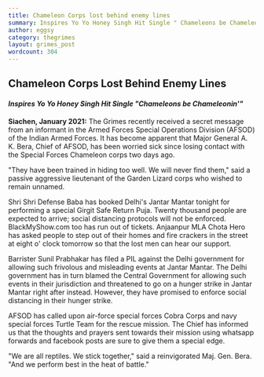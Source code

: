 ```yaml
---
title: Chameleon Corps lost behind enemy lines
summary: Inspires Yo Yo Honey Singh Hit Single " Chameleons be Chameleonin' "
author: eggsy
category: thegrimes
layout: grimes_post
wordcount: 304
---
```


## Chameleon Corps Lost Behind Enemy Lines

#### *Inspires Yo Yo Honey Singh Hit Single "Chameleons be Chameleonin'"*

**Siachen, January 2021:** The Grimes recently received a secret message from an informant in the Armed Forces Special Operations Division (AFSOD) of the Indian Armed Forces. It has become apparent that Major General A. K. Bera, Chief of AFSOD, has been worried sick since losing contact with the Special Forces Chameleon corps two days ago.

"They have been trained in hiding too well. We will never find them," said a passive aggressive lieutenant of the Garden Lizard corps who wished to remain unnamed.

Shri Shri Defense Baba has booked Delhi's Jantar Mantar tonight for performing a special Girgit Safe Return Puja. Twenty thousand people are expected to arrive; social distancing protocols will not be enforced. BlackMyShow.com too has run out of tickets. Anjaanpur MLA Chota Hero has asked people to step out of their homes and fire crackers in the street at eight o' clock tomorrow so that the lost men can hear our support.

Barrister Sunil Prabhakar has filed a PIL against the Delhi government for allowing such frivolous and misleading events at Jantar Mantar. The Delhi government has in turn blamed the Central Government for allowing such events in their jurisdiction and threatened to go on a hunger strike in Jantar Mantar right after instead. However, they have promised to enforce social distancing in their hunger strike.

AFSOD has called upon air-force special forces Cobra Corps and navy special forces Turtle Team for the rescue mission. The Chief has informed us that the thoughts and prayers sent towards their mission using whatsapp forwards and facebook posts are sure to give them a special edge.

"We are all reptiles. We stick together," said a reinvigorated Maj. Gen. Bera. "And we perform best in the heat of battle."